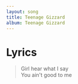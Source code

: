 ```yaml
---
layout: song
title: Teenage Gizzard
album: Teenage Gizzard
---
```


# Lyrics

> Girl hear what I say  
> You ain't good to me  
